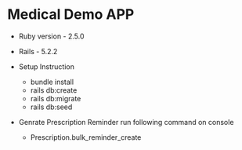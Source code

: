# Medical Demo APP

* Ruby version - 2.5.0
* Rails - 5.2.2

* Setup Instruction
  - bundle install
  - rails db:create
  - rails db:migrate
  - rails db:seed
  
* Genrate Prescription Reminder run following command on console
  - Prescription.bulk_reminder_create
   
    

